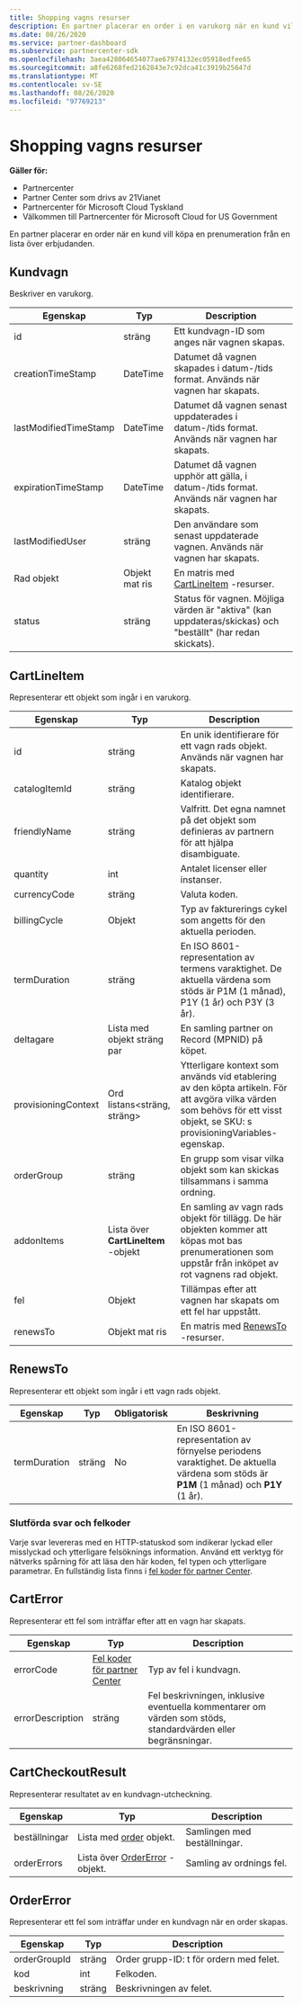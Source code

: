 ```yaml
---
title: Shopping vagns resurser
description: En partner placerar en order i en varukorg när en kund vill köpa en prenumeration från en lista över erbjudanden.
ms.date: 08/26/2020
ms.service: partner-dashboard
ms.subservice: partnercenter-sdk
ms.openlocfilehash: 3aea428064654077ae67974132ec05918edfee65
ms.sourcegitcommit: a8fe6268fed2162843e7c92dca41c3919b25647d
ms.translationtype: MT
ms.contentlocale: sv-SE
ms.lasthandoff: 08/26/2020
ms.locfileid: "97769213"
---
```

# <a name="cart-resources"></a>Shopping vagns resurser

**Gäller för:**

- Partnercenter
- Partner Center som drivs av 21Vianet
- Partnercenter för Microsoft Cloud Tyskland
- Välkommen till Partnercenter för Microsoft Cloud for US Government

En partner placerar en order när en kund vill köpa en prenumeration från en lista över erbjudanden.

## <a name="cart"></a>Kundvagn

Beskriver en varukorg.

| Egenskap              | Typ             | Description                                                                                            |
|-----------------------|------------------|--------------------------------------------------------------------------------------------------------|
| id                    | sträng           | Ett kundvagn-ID som anges när vagnen skapas.                               |
| creationTimeStamp     | DateTime         | Datumet då vagnen skapades i datum-/tids format. Används när vagnen har skapats.      |
| lastModifiedTimeStamp | DateTime         | Datumet då vagnen senast uppdaterades i datum-/tids format. Används när vagnen har skapats. |
| expirationTimeStamp   | DateTime         | Datumet då vagnen upphör att gälla, i datum-/tids format. Används när vagnen har skapats.          |
| lastModifiedUser      | sträng           | Den användare som senast uppdaterade vagnen. Används när vagnen har skapats.                          |
| Rad objekt             | Objekt mat ris | En matris med [CartLineItem](#cartlineitem) -resurser.                                                   |
| status                | sträng           | Status för vagnen. Möjliga värden är "aktiva" (kan uppdateras/skickas) och "beställt" (har redan skickats). |

## <a name="cartlineitem"></a>CartLineItem

Representerar ett objekt som ingår i en varukorg.

| Egenskap             | Typ                             | Description                                                                                                                                           |
|----------------------|----------------------------------|-------------------------------------------------------------------------------------------------------------------------------------------------------|
| id                   | sträng                           | En unik identifierare för ett vagn rads objekt. Används när vagnen har skapats.                                                                   |
| catalogItemId        | sträng                           | Katalog objekt identifierare.                                                                                                                          |
| friendlyName         | sträng                           | Valfritt. Det egna namnet på det objekt som definieras av partnern för att hjälpa disambiguate.                                                                 |
| quantity             | int                              | Antalet licenser eller instanser.                                                                                                                  |
| currencyCode         | sträng                           | Valuta koden.                                                                                                                                    |
| billingCycle         | Objekt                           | Typ av fakturerings cykel som angetts för den aktuella perioden.                                                                                                 |
| termDuration         | sträng                           | En ISO 8601-representation av termens varaktighet. De aktuella värdena som stöds är P1M (1 månad), P1Y (1 år) och P3Y (3 år).                                |
| deltagare         | Lista med objekt sträng par      | En samling partner on Record (MPNID) på köpet.                                                                                          |
| provisioningContext  | Ord listans<sträng, sträng>       | Ytterligare kontext som används vid etablering av den köpta artikeln. För att avgöra vilka värden som behövs för ett visst objekt, se SKU: s provisioningVariables-egenskap. |
| orderGroup           | sträng                           | En grupp som visar vilka objekt som kan skickas tillsammans i samma ordning.                                                                          |
| addonItems           | Lista över **CartLineItem** -objekt | En samling av vagn rads objekt för tillägg. De här objekten kommer att köpas mot bas prenumerationen som uppstår från inköpet av rot vagnens rad objekt. |
| fel                | Objekt                           | Tillämpas efter att vagnen har skapats om ett fel har uppstått.                                                                                                    |
| renewsTo             | Objekt mat ris                 | En matris med [RenewsTo](#renewsto) -resurser.                                                                            |

## <a name="renewsto"></a>RenewsTo

Representerar ett objekt som ingår i ett vagn rads objekt.

| Egenskap              | Typ             | Obligatorisk        | Beskrivning |
|-----------------------|------------------|-----------------|-------------------------------------------------------------------------------------------------------------------------|
| termDuration          | sträng           | No              | En ISO 8601-representation av förnyelse periodens varaktighet. De aktuella värdena som stöds är **P1M** (1 månad) och **P1Y** (1 år). |

### <a name="response-success-and-error-codes"></a>Slutförda svar och felkoder

Varje svar levereras med en HTTP-statuskod som indikerar lyckad eller misslyckad och ytterligare felsöknings information. Använd ett verktyg för nätverks spårning för att läsa den här koden, fel typen och ytterligare parametrar. En fullständig lista finns i [fel koder för partner Center](error-codes.md).

## <a name="carterror"></a>CartError

Representerar ett fel som inträffar efter att en vagn har skapats.

| Egenskap         | Typ                                   | Description                                                                                   |
|------------------|----------------------------------------|-----------------------------------------------------------------------------------------------|
| errorCode        | [Fel koder för partner Center](error-codes.md) | Typ av fel i kundvagn.                                                                       |
| errorDescription | sträng                                 | Fel beskrivningen, inklusive eventuella kommentarer om värden som stöds, standardvärden eller begränsningar. |

## <a name="cartcheckoutresult"></a>CartCheckoutResult

Representerar resultatet av en kundvagn-utcheckning.

| Egenskap    | Typ                                              | Description                     |
|-------------|---------------------------------------------------|---------------------------------|
| beställningar      | Lista med [order](order-resources.md#order) objekt.         | Samlingen med beställningar.       |
| orderErrors | Lista över [OrderError](#ordererror) -objekt. | Samling av ordnings fel. |

## <a name="ordererror"></a>OrderError

Representerar ett fel som inträffar under en kundvagn när en order skapas.

| Egenskap     | Typ   | Description                                     |
|--------------|--------|-------------------------------------------------|
| orderGroupId | sträng | Order grupp-ID: t för ordern med felet. |
| kod         | int    | Felkoden.                                 |
| beskrivning  | sträng | Beskrivningen av felet.                   |

